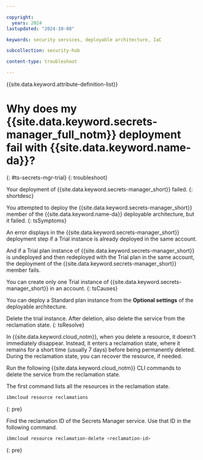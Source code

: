 ```yaml
---

copyright:
  years: 2024
lastupdated: "2024-10-08"

keywords: security services, deployable architecture, IaC

subcollection: security-hub

content-type: troubleshoot

---
```


{{site.data.keyword.attribute-definition-list}}

# Why does my {{site.data.keyword.secrets-manager_full_notm}} deployment fail with {{site.data.keyword.name-da}}?
{: #ts-secrets-mgr-trial}
{: troubleshoot}

Your deployment of {{site.data.keyword.secrets-manager_short}} failed.
{: shortdesc}

You attempted to deploy the {{site.data.keyword.secrets-manager_short}} member of the {{site.data.keyword.name-da}} deployable architecture, but it failed.
{: tsSymptoms}

An error displays in the {{site.data.keyword.secrets-manager_short}} deployment step if a Trial instance is already deployed in the same account.

And if a Trial plan instance of {{site.data.keyword.secrets-manager_short}} is undeployed and then redeployed with the Trial plan in the same account, the deployment of the {{site.data.keyword.secrets-manager_short}} member fails.

You can create only one Trial instance of {{site.data.keyword.secrets-manager_short}} in an account.
{: tsCauses}

You can deploy a Standard plan instance from the **Optional settings** of the deployable architecture.

Delete the trial instance. After deletion, also delete the service from the reclamation state.
{: tsResolve}

In {{site.data.keyword.cloud_notm}}, when you delete a resource, it doesn't immediately disappear. Instead, it enters a reclamation state, where it remains for a short time (usually 7 days) before being permanently deleted. During the reclamation state, you can recover the resource, if needed.

Run the following {{site.data.keyword.cloud_notm}} CLI commands to delete the service from the reclamation state.

The first command lists all the resources in the reclamation state.

```sh
ibmcloud resource reclamations
```
{: pre}

Find the reclamation ID of the Secrets Manager service. Use that ID in the following command.

```sh
ibmcloud resource reclamation-delete <reclamation-id>
```
{: pre}
